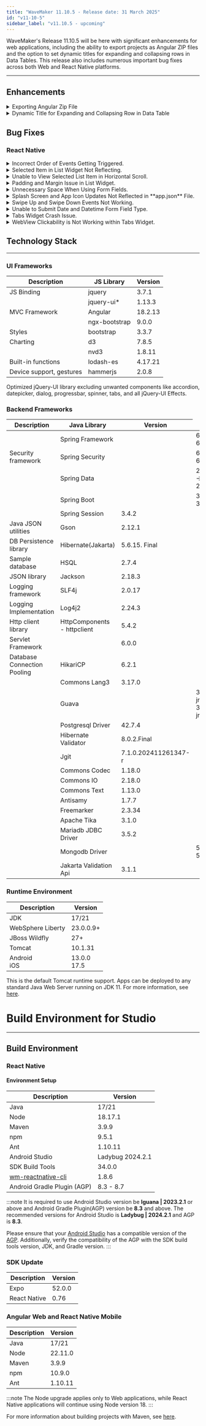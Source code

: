 ```yaml
---
title: "WaveMaker 11.10.5 - Release date: 31 March 2025"
id: "v11-10-5"
sidebar_label: "v11.10.5 - upcoming"
---
```


​WaveMaker's Release 11.10.5 will be here with significant enhancements for web applications, including the ability to export projects as Angular ZIP files and the option to set dynamic titles for expanding and collapsing rows in Data Tables. This release also includes numerous important bug fixes across both Web and React Native platforms.

---

## Enhancements

<details><summary> Exporting Angular Zip File </summary>

​Previously, users could export complete application resources using the **Project as Zip** option, which included a folder named generated-angular-app containing most UI resources. However, some UI resources were missing and required additional builds outside the studio to retrieve them. 

With this release, we've introduced the **Project as Angular Zip** feature, allowing users to export all UI resources directly from the studio. This enhancement enables users to easily build standalone applications without relying on backend resources, especially when security provisions are unnecessary. 

![](/learn/assets/project-as-angular-zip.png)

</details>

<details><summary> Dynamic Title for Expanding and Collapsing Row in Data Table </summary>

​In previous versions, when **Enable Row Expansion** was activated in the Data Table widget, the Collapse Title and Expand Title properties in the Advanced Settings were not bindable; users could only input static text into these fields. With the latest update, these properties can now be dynamically bound to the dataset used in the Data Table, allowing titles to be fetched at runtime.​

This enhancement enables dynamic retrieval of specific row details, thereby improving customization and enhancing the overall user experience.​

![](/learn/assets/after-bind-expand-collapse-title.png)

For example, if a user binds the Expand Title to `row.firstname` and the Collapse Title to `row.lastname`, the runtime display will reflect these bindings when hovering over the row expansion button, as shown below.

**Expansion Title:**

![](/learn/assets/expand-row-title.png)

**Collapse Title:**

![](/learn/assets/collapse-row-title.png)

</details>

## Bug Fixes

### React Native

<details><summary> Incorrect Order of Events Getting Triggered. </summary>

An issue was identified and fixed in the Form field where the **On blur** event was triggered before the **On change** event.

</details>

<details><summary> Selected Item in List Widget Not Reflecting. </summary>

In case of List widget, the UI was not reflecting the changes upon selecting any item through Script in the list.

</details>

<details><summary> Unable to View Selected List Item in Horizontal Scroll. </summary>

When an item was selected in a horizontally scrolling List widget, it was not visible within the viewport because the list did not automatically scroll to bring the selected item into view. Users had to manually scroll the list to see their selection if it was off-screen.

</details>

<details><summary> Padding and Margin Issue in List Widget. </summary>

- In the List widget, when applying custom padding and margin to list items, users were unable to override the default padding of 4px; the custom padding was applied on top of the default padding.​
- Additionally, applying margin to a list item did not affect the spacing between adjacent list items. Instead, the margin was applied internally, effectively increasing the padding within the list item's boundaries.

**Example**: Setting `margin-right: 10px` on a list item behaved like `padding-right: 10px`, pushing content within the item but not spacing it from the next item.

</details>

<details><summary> Unnecessary Space When Using Form Fields. </summary>

An issue was observed and fixed in iOS applications where users noticed extra spacing under the input form field when entering text in the Form widget.

</details>

<details><summary> Splash Screen and App Icon Updates Not Reflected in **app.json** File. </summary>

When updating the Splash Screen or app Icon through the studio UI and running a preview, the corresponding paths in the generated-rn-app's **app.json file** were not updated. Instead, the app.json continued to reference the default WaveMaker icons. The changes only took effect after manually updating the paths in the **app.json file** located in the generated-rn-app directory.

</details>

<details><summary> Swipe Up and Swipe Down Events Not Working. </summary>

An issue was observed where users were unable to swipe up and swipe down page content by applying swipe up and swipe down events. This issue has now been fixed.

</details>

<details><summary> Unable to Submit Date and Datetime Form Field Type. </summary>

In the Live Form and Form widgets, when the Form field type was set as date or datetime, users were unable to submit the Form.

</details>

<details><summary> Tabs Widget Crash Issue. </summary>

In Android applications, an issue was observed where the Tabs widget crashed when the **Show** property of tab panes was bound to a conditional class for determining the visibility of tab panes.

</details>

<details><summary> WebView Clickability is Not Working within Tabs Widget. </summary>

The WebView widget functioned correctly and was clickable when placed in the first tab of the Tabs widget. However, from the second tab onwards, the WebView widget became non-clickable, rendering its content unresponsive to user interaction.

</details>


## Technology Stack

---

### UI Frameworks

| Description | JS Library | Version |
| --- | --- | --- |
| JS Binding | jquery |  3.7.1 |
|  | jquery-ui* | 1.13.3 |
| MVC Framework | Angular |  18.2.13  |
|  | ngx-bootstrap | 9.0.0 |
| Styles | bootstrap | 3.3.7 |
| Charting | d3 | 7.8.5 |
|  | nvd3 | 1.8.11 |
| Built-in functions | lodash-es | 4.17.21|
| Device support, gestures | hammerjs | 2.0.8 |

Optimized jQuery-UI library excluding unwanted components like accordion, datepicker, dialog, progressbar, spinner, tabs, and all jQuery-UI Effects.


### Backend Frameworks

| Description | Java Library | Version |
| --- | --- |--------------------|
|  | Spring Framework | <td className="versiontdbgcolor"> 6.2.3 -> 6.2.5 </td> |
| Security framework | Spring Security | <td className="versiontdbgcolor">6.4.3 -> 6.4.4 </td>  |
|  | Spring Data |  <td className="versiontdbgcolor"> 2024.1.3 -> 2024.1.4 </td> |
|  | Spring Boot |   <td className="versiontdbgcolor"> 3.4.3 -> 3.4.4 </td> |
|  | Spring Session | 3.4.2 |
| Java JSON utilities | Gson  |  2.12.1 |
| DB Persistence library | Hibernate(Jakarta) | 5.6.15. Final   |
| Sample database | HSQL | 2.7.4 |
| JSON library | Jackson |  2.18.3 |
| Logging framework | SLF4j | 2.0.17 |
| Logging Implementation | Log4j2 | 2.24.3 |
| Http client library  | HttpComponents -  httpclient |  5.4.2 |
| Servlet Framework |  | 6.0.0 |
| Database Connection Pooling | HikariCP | 6.2.1  |
|  | Commons Lang3 | 3.17.0  |
|  | Guava | <td className="versiontdbgcolor"> 33.4.0-jre -> 33.4.5-jre </td> |
|  | Postgresql Driver  | 42.7.4  |
|  | Hibernate Validator | 8.0.2.Final |
|  | Jgit | 7.1.0.202411261347-r |
|  | Commons Codec | 1.18.0 |
|  | Commons IO | 2.18.0 |
|  | Commons Text | 1.13.0 |
|  | Antisamy | 1.7.7 |
|  | Freemarker | 2.3.34 |
|  | Apache Tika | 3.1.0 |
|  | Mariadb JDBC Driver | 3.5.2 |
|  | Mongodb Driver | <td className="versiontdbgcolor"> 5.3.1 -> 5.4.0 </td> |
|  | Jakarta Validation Api | 3.1.1 |



### Runtime Environment

| Description | Version |
| --- | --- |
| JDK | 17/21 |
| WebSphere Liberty | 23.0.0.9+ |
| JBoss Wildfly | 27+ |
| Tomcat | 10.1.31 |
| Android <br/> iOS | 13.0.0 <br/> 17.5 |

This is the default Tomcat runtime support. Apps can be deployed to any standard Java Web Server running on JDK 11. For more information, see [here](/learn/app-development/deployment/deployment-web-server).


# Build Environment for Studio
---

## Build Environment

### React Native

#### Environment Setup

|Description|	Version|
|---|---|
|Java | 17/21 |
|Node|  18.17.1 |
|Maven| 3.9.9 |
|npm | 9.5.1 |
|Ant| 1.10.11|
| Android Studio | Ladybug 2024.2.1 |
| SDK Build Tools | 34.0.0|
| [wm-reactnative-cli](https://www.npmjs.com/package/@wavemaker/wm-reactnative-cli) | 1.8.6 |
| Android Gradle Plugin (AGP) | 8.3 - 8.7 |

:::note
It is required to use Android Studio version be **Iguana | 2023.2.1** or above and Android Gradle Plugin(AGP) version be **8.3** and above. The recommended versions for Android Studio is **Ladybug | 2024.2.1** and AGP is **8.3**.

Please ensure that your [Android Studio](https://developer.android.com/studio/releases#android_gradle_plugin_and_android_studio_compatibility) has a compatible version of the [AGP](https://developer.android.com/build/releases/past-releases/agp-8-3-0-release-notes#compatibility). Additionally, verify the compatibility of the AGP with the SDK build tools version, JDK, and Gradle version.
:::

### SDK Update

|Description|	Version|
|---|---|
| Expo | 52.0.0 |
| React Native | 0.76 |

### Angular Web and React Native Mobile

|Description|	Version|
|---|---|
|Java | 17/21 |
|Node| 22.11.0 |
|Maven| 3.9.9 |
|npm | 10.9.0 |
|Ant| 1.10.11|

:::note
The Node upgrade applies only to Web applications, while React Native applications will continue using Node version 18.
:::

For more information about building projects with Maven, see [here](/learn/app-development/deployment/building-with-maven).
